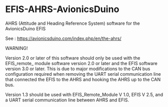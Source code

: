 # EFIS-AHRS-AvionicsDuino
AHRS (Attitude and Heading Reference System) software for the AvionicsDuino EFIS

See : https://avionicsduino.com/index.php/en/the-ahrs/

WARNING!

Version 2.0 or later of this software should only be used with the EFIS_remote_ module software version 2.0 or later and the EFIS software version 3.0 or later. This is due to major modifications to the CAN bus configuration required when removing the UART serial communication line that connected the EFIS to the AHRS and hooking the AHRS up to the CAN bus. 

Version 1.3 should be used with EFIS_Remote_Module V 1.0, EFIS V 2.5, and a UART serial communication line between AHRS and EFIS.
